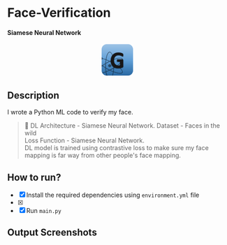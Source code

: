 # Face-Verification
#### Siamese Neural Network

<div align="center">
  <a href="https://www.linkedin.com/in/guru-sarath-t-4ab648131/">
    <img src="https://raw.githubusercontent.com/gurusarath1/gurusarath1/main/includes/images/GitHubLogo_G_anitmation.gif" alt="Guru Sarath T" width="72" height="72">
  </a>
</div>

## Description
I wrote a Python ML code to verify my face. <br>
> :memo: DL Architecture - Siamese Neural Network. <be>
> Dataset - Faces in the wild  <br>
> Loss Function - Siamese Neural Network. <br>
DL model is trained using contrastive loss to make sure my face mapping is far way from other people's face mapping.  <br>

## How to run?
- [x] Install the required dependencies using ```environment.yml``` file
- [x]
- [x] Run ```main.py```

## Output Screenshots

